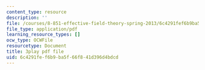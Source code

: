 ```yaml
---
content_type: resource
description: ''
file: /courses/8-851-effective-field-theory-spring-2013/6c4291fef6b9ba5f66f841d396d4bdcd_hAFnqX7diSU.pdf
file_type: application/pdf
learning_resource_types: []
ocw_type: OCWFile
resourcetype: Document
title: 3play pdf file
uid: 6c4291fe-f6b9-ba5f-66f8-41d396d4bdcd
---
```


